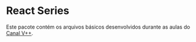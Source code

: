 # React Series
Este pacote contém os arquivos básicos desenvolvidos durante as aulas do [Canal V++](https://youtube.com/user/VPlusPlus).
